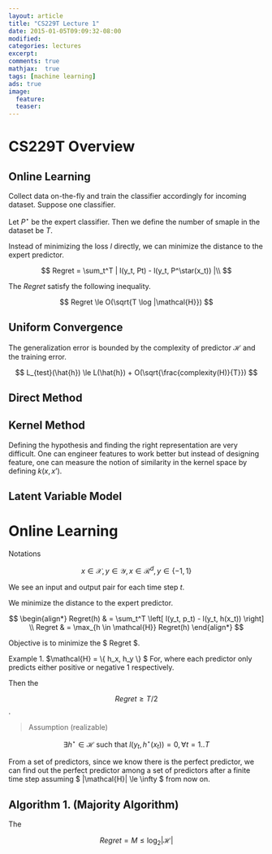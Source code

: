 ```yaml
---
layout: article
title: "CS229T Lecture 1"
date: 2015-01-05T09:09:32-08:00
modified:
categories: lectures
excerpt: 
comments: true
mathjax:  true
tags: [machine learning]
ads: true
image:
  feature:
  teaser:
---
```



# CS229T Overview

## Online Learning 

Collect data on-the-fly and train the classifier accordingly for incoming dataset. Suppose one classifier.

Let $P^\star$ be the expert classifier. Then we define the number of smaple in the dataset be $T$.

Instead of minimizing the loss $l$ directly, we can minimize the distance to the expert predictor.

$$
Regret = \sum_t^T | l(y_t, Pt) - l(y_t, P^\star(x_t)) |\\
$$

The $Regret$ satisfy the following inequality.

$$ 
Regret \le O(\sqrt{T \log |\mathcal{H}})
$$

## Uniform Convergence

The generalization error is bounded by the complexity of predictor $\mathcal{H}$ and the training error.

$$
L_{test}(\hat{h}) \le L(\hat{h}) + O(\sqrt{\frac{complexity(H)}{T}})
$$

## Direct Method

## Kernel Method

Defining the hypothesis and finding the right representation are very difficult. One can engineer features to work better but instead of designing feature, one can measure the notion of similarity in the kernel space by defining $k(x,x’)$.


## Latent Variable Model


# Online Learning

Notations

$$
x \in \mathcal{X}, y \in \mathcal{Y}, x \in \mathcal{R}^d, y \in \{-1,1\}
$$

We see an input and output pair for each time step $t$.

We minimize the distance to the expert predictor.

$$
\begin{align*}
Regret(h) & = \sum_t^T \left[ l(y_t, p_t) - l(y_t, h(x_t)) \right] \\
Regret    & = \max_{h \in \mathcal{H}} Regret(h)
\end{align*}
$$

Objective is to minimize the $ Regret $. 

Example 1.
$\mathcal{H} = \\{ h_x, h_y \\} $
For, where each predictor only predicts either positive or negative 1 respectively.

Then the

$$ Regret \ge T/2 $$.

> Assumption (realizable)

$$
\exists h^\star \in \mathcal{H} \mbox{ such that } l(y_t, h^\star (x_t)) = 0, \forall t=1..T
$$

From a set of predictors, since we know there is the perfect predictor, we can find out the perfect predictor among a set of predictors after a finite time step assuming $ \|\mathcal{H}\| \le \infty $ from now on.

## Algorithm 1. (Majority Algorithm)

The

$$
Regret = M \le \log_2 |\mathcal{H}|
$$
